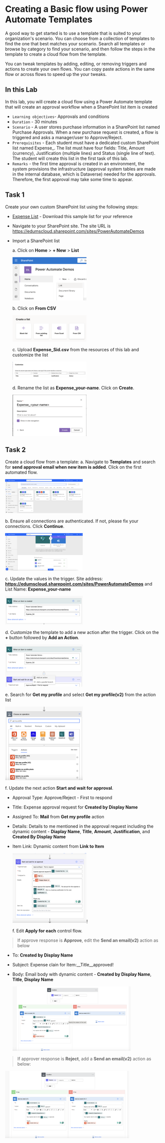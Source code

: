 # Creating a Basic flow using Power Automate Templates

A good way to get started is to use a template that is suited to your organization's scenario. You can choose from a collection of templates to find the one that best matches your scenario. Search all templates or browse by category to find your scenario, and then follow the steps in the template to create a cloud flow from the template.

You can tweak templates by adding, editing, or removing triggers and actions to create your own flows. You can copy paste actions in the same flow or across flows to speed up the your tweaks.

## In this Lab

In this lab, you will create a cloud flow using a Power Automate template that will create an approval workflow when a SharePoint list item is created

* `Learning objectives`- Approvals and conditions
* `Duration` - 30 minutes
* `Scenario` - A user stores purchase information in a SharePoint list named Purchase Approvals. When a new purchase request is created, a flow is triggered and asks a manager/user to Approve/Reject.
* `Prerequisites` - Each student must have a dedicated custom SharePoint list named Expense_<name>. The list must have four fields: Title, Amount (currency), Justification (multiple lines) and Status (single line of text). The student will create this list in the first task of this lab.
* `Remarks` - the first time approval is created in an environment, the system provisions the infrastructure (approval system tables are made in the internal database, which is Dataverse) needed for the approvals. Therefore, the first approval may take some time to appear.



## Task 1

Create your own custom SharePoint list using the following steps:
- [Expense List](resources/Expense_Sid.csv) - Download this sample list for your reference
- Navigate to your SharePoint site. The site URL is https://edumscloud.sharepoint.com/sites/PowerAutomateDemos
- Import a SharePoint list

  a. Click on __Home__ > __+ New__ > __List__

    <img src="images/T1/image-2.png" alt="image" width="50%" height="50%">

  b. Click on __From CSV__

    <img src="images/T1/image-1.png" alt="image" width="50%" height="50%">

  c. Upload __Expense_Sid.csv__ from the resources of this lab and customize the list
    
    <img src="images/T1/image-4.png" alt="image" width="50%" height="50%">
  
  d. Rename the list as __Expense_your-name__. Click on __Create__.

    <img src="images/T1/image-5.png" alt="image" width="50%" height="50%">


## Task 2

Create a cloud flow from a template:
  a. Navigate to __Templates__ and search for __send approval email when new item is added__. Click on the first automated flow.

  <img src="images/T2/image.png" alt="image" width="50%" height="50%">

  b. Ensure all connections are authenticated. If not, please fix your connections. Click __Continue__.

  <img src="images/T2/image-1.png" alt="image" width="50%" height="50%">

  c. Update the values in the trigger. Site address: __https://edumscloud.sharepoint.com/sites/PowerAutomateDemos__ and List Name: __Expense_your-name__
    
  <img src="images/T2/image-2.png" alt="image" width="50%" height="50%">

  d. Customize the template to add a new action after the trigger. Click on the __+__ button followed by __Add an Action__.
  
  <img src="images/T2/image-3.png" alt="image" width="50%" height="50%">

  e. Search for __Get my profile__ and select __Get my profile(v2)__ from the action list
  
  <img src="images/T2/image-4.png" alt="image" width="50%" height="50%">

  f. Update the next action __Start and wait for approval__. 
- Approval Type: Approve/Reject - First to respond
- Title: Expense approval request for __Created by Display Name__
- Assigned To: __Mail__ from __Get my profile__ action
- Details: Details to me mentioned in the approval request including the dynamic content - __Diaplay Name__, __Title__, __Amount__, __Justification__, and __Created By Display Name__ 
- Item Link: Dynamic content from __Link to Item__
  
  <img src="images/T2/image-5.png" alt="image" width="50%" height="50%">!

  f. Edit __Apply for each__ control flow.

 >If approve response is __Approve__, edit the __Send an email(v2)__ action as below
  
- To: __Created by Display Name__
- Subject: Expense clain for Item:__Title__approved!
- Body: Email body with dynamic content - __Created by Display Name__, __Title__, __Display Name__ 

  <img src="images/T2/image-6.png" alt="image" width="80%" height="80%">

> If approver response is __Reject__, add a __Send an email(v2)__ action as below:

  <img src="images/T2/image-7.png" alt="image" width="80%" height="80%">

